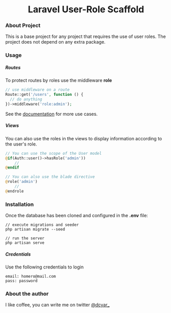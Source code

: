 <h1 align="center">Laravel User-Role Scaffold</h1>

### About Project

This is a base project for any project that requires the use of user roles. The project does not depend on any extra package.

### Usage
##### Routes
To protect routes by roles use the middleware **role**
```php
// use middleware on a route
Route::get('/users', function () {
  // do anything
})->middleware('role:admin');
```

See the [documentation](https://laravel.com/docs/5.8/middleware#assigning-middleware-to-routes) for more use cases.

##### Views

You can also use the roles in the views to display information according to the user's role.

```php
// You can use the scope of the User model
@if(Auth::user()->hasRole('admin'))
    // 
@endif

// You can also use the blade directive
@role('admin')
    // 
@endrole
```

### Installation
Once the database has been cloned and configured in the **.env** file:

```console
// execute migrations and seeder
php artisan migrate --seed

// run the server
php artisan serve
```

##### Credentials
Use the following credentials to login

```console
email: homero@mail.com
pass: password
```

### About the author
I like coffee, you can write me on twitter [@dcyar_](https://twitter.com/dcyar_)